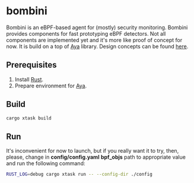 # bombini

Bombini is an eBPF-based agent for (mostly) security monitoring. Bombini
provides components for fast prototyping eBPF detectors. Not all components are
implemented yet and it's more like proof of concept for now. It is build on a
top of [Aya](https://github.com/aya-rs/aya) library. Design concepts can be
found [here](docs/design.md).

## Prerequisites

1. Install [Rust](https://www.rust-lang.org/tools/install).
2. Prepare environment for [Aya](https://aya-rs.dev/book/start/development/).

## Build

```bash
cargo xtask build
```

## Run

It's inconvenient for now to launch, but if you really
want it to try, then, please, change in **config/config.yaml** **bpf_objs** path
to appropriate value and run the following command:

```bash
RUST_LOG=debug cargo xtask run -- --config-dir ./config
```
